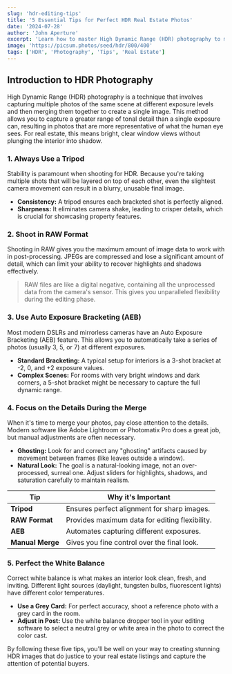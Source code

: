 ```yaml
---
slug: 'hdr-editing-tips'
title: '5 Essential Tips for Perfect HDR Real Estate Photos'
date: '2024-07-28'
author: 'John Aperture'
excerpt: 'Learn how to master High Dynamic Range (HDR) photography to make your real estate listings pop and attract more buyers.'
image: 'https://picsum.photos/seed/hdr/800/400'
tags: ['HDR', 'Photography', 'Tips', 'Real Estate']
---
```


## Introduction to HDR Photography

High Dynamic Range (HDR) photography is a technique that involves capturing multiple photos of the same scene at different exposure levels and then merging them together to create a single image. This method allows you to capture a greater range of tonal detail than a single exposure can, resulting in photos that are more representative of what the human eye sees. For real estate, this means bright, clear window views without plunging the interior into shadow.

### 1. Always Use a Tripod

Stability is paramount when shooting for HDR. Because you're taking multiple shots that will be layered on top of each other, even the slightest camera movement can result in a blurry, unusable final image.

- **Consistency:** A tripod ensures each bracketed shot is perfectly aligned.
- **Sharpness:** It eliminates camera shake, leading to crisper details, which is crucial for showcasing property features.

### 2. Shoot in RAW Format

Shooting in RAW gives you the maximum amount of image data to work with in post-processing. JPEGs are compressed and lose a significant amount of detail, which can limit your ability to recover highlights and shadows effectively.

> RAW files are like a digital negative, containing all the unprocessed data from the camera's sensor. This gives you unparalleled flexibility during the editing phase.

### 3. Use Auto Exposure Bracketing (AEB)

Most modern DSLRs and mirrorless cameras have an Auto Exposure Bracketing (AEB) feature. This allows you to automatically take a series of photos (usually 3, 5, or 7) at different exposures.

- **Standard Bracketing:** A typical setup for interiors is a 3-shot bracket at -2, 0, and +2 exposure values.
- **Complex Scenes:** For rooms with very bright windows and dark corners, a 5-shot bracket might be necessary to capture the full dynamic range.

### 4. Focus on the Details During the Merge

When it's time to merge your photos, pay close attention to the details. Modern software like Adobe Lightroom or Photomatix Pro does a great job, but manual adjustments are often necessary.

- **Ghosting:** Look for and correct any "ghosting" artifacts caused by movement between frames (like leaves outside a window).
- **Natural Look:** The goal is a natural-looking image, not an over-processed, surreal one. Adjust sliders for highlights, shadows, and saturation carefully to maintain realism.

| Tip             | Why it's Important                               |
| --------------- | ------------------------------------------------ |
| **Tripod**      | Ensures perfect alignment for sharp images.      |
| **RAW Format**  | Provides maximum data for editing flexibility.   |
| **AEB**         | Automates capturing different exposures.         |
| **Manual Merge**| Gives you fine control over the final look.      |

### 5. Perfect the White Balance

Correct white balance is what makes an interior look clean, fresh, and inviting. Different light sources (daylight, tungsten bulbs, fluorescent lights) have different color temperatures.

- **Use a Grey Card:** For perfect accuracy, shoot a reference photo with a grey card in the room.
- **Adjust in Post:** Use the white balance dropper tool in your editing software to select a neutral grey or white area in the photo to correct the color cast.

By following these five tips, you'll be well on your way to creating stunning HDR images that do justice to your real estate listings and capture the attention of potential buyers.